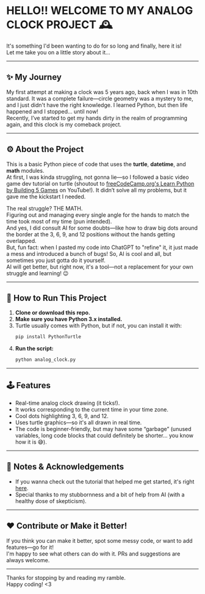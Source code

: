 # HELLO!! WELCOME TO MY ANALOG CLOCK PROJECT 🕰️

It's something I'd been wanting to do for so long and finally, here it is!  
Let me take you on a little story about it...

---

## ✨ My Journey

My first attempt at making a clock was 5 years ago, back when I was in 10th standard. It was a complete failure—circle geometry was a mystery to me, and I just didn't have the right knowledge. I learned Python, but then life happened and I stopped... until now!  
Recently, I’ve started to get my hands dirty in the realm of programming again, and this clock is my comeback project.

---

## ⚙️ About the Project

This is a basic Python piece of code that uses the **turtle**, **datetime**, and **math** modules.  
At first, I was kinda struggling, not gonna lie—so I followed a basic video game dev tutorial on turtle (shoutout to [freeCodeCamp.org's Learn Python by Building 5 Games](https://youtu.be/XGf2GcyHPhc) on YouTube!). It didn’t solve all my problems, but it gave me the kickstart I needed.

The real struggle? THE MATH.  
Figuring out and managing every single angle for the hands to match the time took most of my time (pun intended).  
And yes, I did consult AI for some doubts—like how to draw big dots around the border at the 3, 6, 9, and 12 positions without the hands getting overlapped.  
But, fun fact: when I pasted my code into ChatGPT to "refine" it, it just made a mess and introduced a bunch of bugs! So, AI is cool and all, but sometimes you just gotta do it yourself.  
AI will get better, but right now, it's a tool—not a replacement for your own struggle and learning! 😉

---

## 🚀 How to Run This Project

1. **Clone or download this repo.**
2. **Make sure you have Python 3.x installed.**
3. Turtle usually comes with Python, but if not, you can install it with:
    ```bash
    pip install PythonTurtle
    ```
4. **Run the script:**
    ```bash
    python analog_clock.py
    ```

---

## 🕹️ Features

- Real-time analog clock drawing (it ticks!).
- It works corresponding to the current time in your time zone.
- Cool dots highlighting 3, 6, 9, and 12.
- Uses turtle graphics—so it's all drawn in real time.
- The code is beginner-friendly, but may have some “garbage” (unused variables, long code blocks that could definitely be shorter... you know how it is 😅).

---

## 📝 Notes & Acknowledgements

- If you wanna check out the tutorial that helped me get started, it's right [here]([https://www.youtube.com/watch?v=FfWpgLFMI7w](https://youtu.be/XGf2GcyHPhc)).
- Special thanks to my stubbornness and a bit of help from AI (with a healthy dose of skepticism).

---

## ❤️ Contribute or Make it Better!

If you think you can make it better, spot some messy code, or want to add features—go for it!  
I'm happy to see what others can do with it. PRs and suggestions are always welcome.

---

Thanks for stopping by and reading my ramble.  
Happy coding! <3
